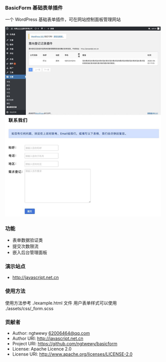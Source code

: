 ### BasicForm 基础表单插件

一个 WordPress 基础表单插件，可在网站控制面板管理网站

![thumbnail](./assets/images/thumbnail.jpg)


### 功能
- 表单数据验证类
- 提交次数限流
- 嵌入后台管理面板

### 演示站点
- http://javascript.net.cn


### 使用方法
使用方法参考 ./example.html 文件
用户表单样式可以使用 ./assets/css/_form.scss


### 贡献者
 - Author: ngtwewy <62006464@qq.com>
 - Author URI: http://javascript.net.cn
 - Project URI: https://github.com/ngtwewy/basicform
 - License: Apache Licence 2.0
 - License URI: http://www.apache.org/licenses/LICENSE-2.0
